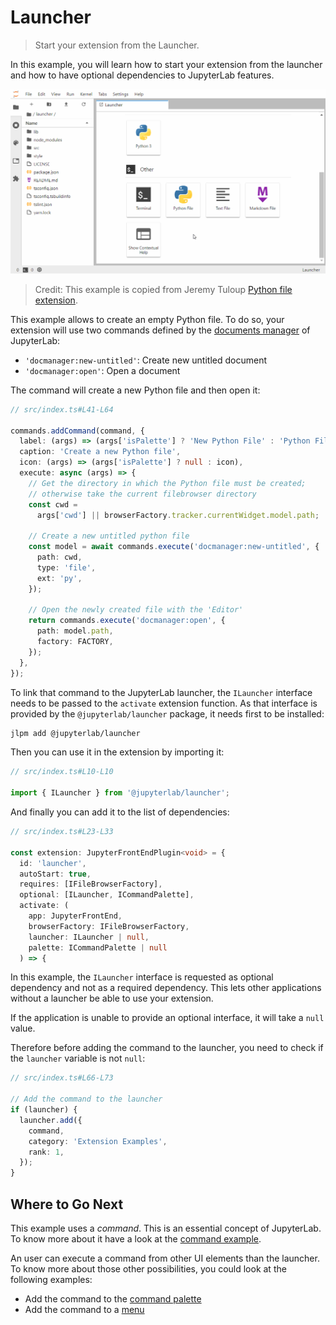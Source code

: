 # Launcher

> Start your extension from the Launcher.

In this example, you will learn how to start your extension from the launcher and how to have optional
dependencies to JupyterLab features.

![Launcher example](preview.gif)

> Credit: This example is copied from Jeremy Tuloup [Python file extension](https://github.com/jtpio/jupyterlab-python-file).

This example allows to create an empty Python file. To do so,
your extension will use two commands defined by the [documents manager](https://github.com/jupyterlab/jupyterlab/blob/master/packages/docmanager-extension/src/index.ts#L53-L86) of JupyterLab:

- `'docmanager:new-untitled'`: Create new untitled document
- `'docmanager:open'`: Open a document

The command will create a new Python file and then open it:

```ts
// src/index.ts#L41-L64

commands.addCommand(command, {
  label: (args) => (args['isPalette'] ? 'New Python File' : 'Python File'),
  caption: 'Create a new Python file',
  icon: (args) => (args['isPalette'] ? null : icon),
  execute: async (args) => {
    // Get the directory in which the Python file must be created;
    // otherwise take the current filebrowser directory
    const cwd =
      args['cwd'] || browserFactory.tracker.currentWidget.model.path;

    // Create a new untitled python file
    const model = await commands.execute('docmanager:new-untitled', {
      path: cwd,
      type: 'file',
      ext: 'py',
    });

    // Open the newly created file with the 'Editor'
    return commands.execute('docmanager:open', {
      path: model.path,
      factory: FACTORY,
    });
  },
});
```

To link that command to the JupyterLab launcher, the `ILauncher` interface needs to be passed to the `activate`
extension function. As that interface is provided by the `@jupyterlab/launcher` package, it needs first to be installed:

```bash
jlpm add @jupyterlab/launcher
```

Then you can use it in the extension by importing it:

```ts
// src/index.ts#L10-L10

import { ILauncher } from '@jupyterlab/launcher';
```

And finally you can add it to the list of dependencies:

```ts
// src/index.ts#L23-L33

const extension: JupyterFrontEndPlugin<void> = {
  id: 'launcher',
  autoStart: true,
  requires: [IFileBrowserFactory],
  optional: [ILauncher, ICommandPalette],
  activate: (
    app: JupyterFrontEnd,
    browserFactory: IFileBrowserFactory,
    launcher: ILauncher | null,
    palette: ICommandPalette | null
  ) => {
```

In this example, the `ILauncher` interface is requested as optional dependency
and not as a required dependency. This lets other applications without a launcher
be able to use your extension.

If the application is unable to provide an optional interface, it will take a `null`
value.

Therefore before adding the command to the launcher, you need to check if the `launcher`
variable is not `null`:

```ts
// src/index.ts#L66-L73

// Add the command to the launcher
if (launcher) {
  launcher.add({
    command,
    category: 'Extension Examples',
    rank: 1,
  });
}
```

## Where to Go Next

This example uses a _command_. This is an essential concept of JupyterLab. To know more about it
have a look at the [command example](../commands/README.md).

An user can execute a command from other UI elements than the launcher. To
know more about those other possibilities, you could look at the following examples:

- Add the command to the [command palette](../command-palette/README.md)
- Add the command to a [menu](../main-menu/README.md)
